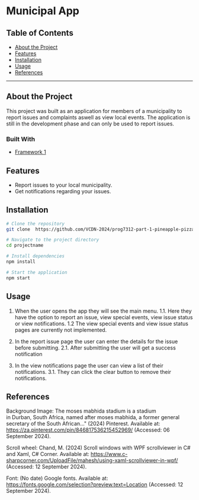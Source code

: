# Municipal App

## Table of Contents
- [About the Project](#about-the-project)
- [Features](#features)
- [Installation](#installation)
- [Usage](#usage)
- [References](#references)

---

## About the Project
This project was built as an application for members of a municipality to report issues and complaints aswell as view local events.
The application is still in the development phase and can only be used to report issues.

### Built With
- [Framework 1](https://dotnet.microsoft.com/en-us/apps/aspnet)

## Features
- Report issues to your local municipality.
- Get notifications regarding your issues.

## Installation
```bash
# Clone the repository
git clone  https://github.com/VCDN-2024/prog7312-part-1-pineapple-pizza25 

# Navigate to the project directory
cd projectname

# Install dependencies
npm install

# Start the application
npm start
```

## Usage

1. When the user opens the app they will see the main menu.
1.1. Here they have the option to report an issue, view special events, view issue status or view notifications.
1.2 The view special events and view issue status pages are currently not implemented.

2. In the report issue page the user can enter the details for the issue before submitting.
2.1. After submitting the user will get a success notification

3. In the view notifications page the user can view a list of their notifications.
3.1. They can click the clear button to remove their notifications.


## References

Background Image:
The moses mabhida stadium is a stadium in Durban, South Africa, named after moses mabhida, a former general secretary of the South African..." (2024) Pinterest. Available at: https://za.pinterest.com/pin/846817536215452969/ (Accessed: 06 September 2024). 

Scroll wheel:
Chand, M. (2024) Scroll windows with WPF scrollviewer in C# and Xaml, C# Corner. Available at: https://www.c-sharpcorner.com/UploadFile/mahesh/using-xaml-scrollviewer-in-wpf/ (Accessed: 12 September 2024). 

Font:
(No date) Google fonts. Available at: https://fonts.google.com/selection?preview.text=Location (Accessed: 12 September 2024). 

